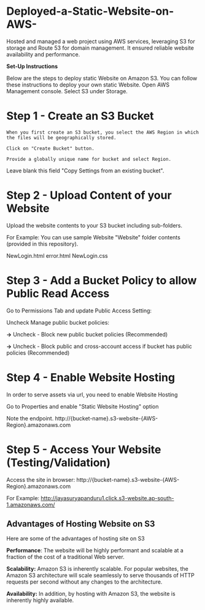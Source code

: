 # Deployed-a-Static-Website-on-AWS-
Hosted and managed a web project using AWS services,  leveraging S3 for storage and Route 53 for domain management. It  ensured reliable website availability and performance.


**Set-Up Instructions**

Below are the steps to deploy static Website on Amazon S3. You can follow these instructions to deploy your own static Website.
Open AWS Management console. Select S3 under Storage.

# Step 1 - Create an S3 Bucket
    When you first create an S3 bucket, you select the AWS Region in which the files will be geographically stored.
    
    Click on "Create Bucket" button.
    
    Provide a globally unique name for bucket and select Region.

Leave blank this field "Copy Settings from an existing bucket".
# Step 2 - Upload Content of your Website
Upload the website contents to your S3 bucket including sub-folders.

For Example: You can use sample Website "Website" folder contents (provided in this repository).

NewLogin.html
error.html
NewLogin.css

# Step 3 - Add a Bucket Policy to allow Public Read Access
Go to Permissions Tab and update Public Access Setting:

Uncheck Manage public bucket policies:

**->** Uncheck - Block new public bucket policies (Recommended)

**->** Uncheck - Block public and cross-account access if bucket has public policies (Recommended)

# Step 4 - Enable Website Hosting

In order to serve assets via url, you need to enable Website Hosting

Go to Properties and enable "Static Website Hosting" option

Note the endpoint. http://{bucket-name}.s3-website-{AWS-Region}.amazonaws.com

# Step 5 - Access Your Website (Testing/Validation)
Access the site in browser: http://{bucket-name}.s3-website-{AWS-Region}.amazonaws.com

For Example: http://jayasuryapanduru1.click.s3-website.ap-south-1.amazonaws.com/


## Advantages of Hosting Website on S3
Here are some of the advantages of hosting site on S3

**Performance**: The website will be highly performant and scalable at a fraction of the cost of a traditional Web server.

**Scalability:** Amazon S3 is inherently scalable. For popular websites, the Amazon S3 architecture will scale seamlessly to serve thousands of 
                 HTTP requests per second without any changes to the architecture.

**Availability:** In addition, by hosting with Amazon S3, the website is inherently highly available.
